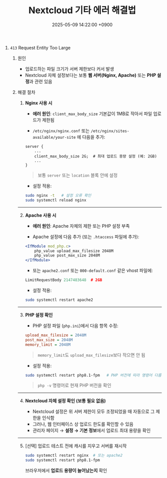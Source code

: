 ﻿---
layout: post
title:  "Nextcloud 기타 에러 해결법"
date:   2025-05-09 14:22:00 +0900
categories: docker
---
1. `413` Request Entity Too Large

	1. 원인

		- 업로드하는 파일 크기가 서버 제한보다 커서 발생  
		- Nextcloud 자체 설정보다는 보통 **웹 서버(Nginx, Apache)** 또는 **PHP 설정**과 관련 있음  

	2. 해결 절차

		1. **Nginx 사용 시**

			- **에러 원인**: `client_max_body_size` 기본값이 1MB로 작아서 파일 업로드가 제한됨  

			- `/etc/nginx/nginx.conf` 또는 `/etc/nginx/sites-available/your-site` 에 다음을 추가:  
			
			```nginx
			server {
				...
				client_max_body_size 2G;  # 최대 업로드 용량 설정 (예: 2GB)
				...
			}
			```

			> 보통 `server` 또는 `location` 블록 안에 설정  

			- 설정 적용:  

			```bash
			sudo nginx -t   # 설정 오류 확인
			sudo systemctl reload nginx
			```
		
		---

		2. **Apache 사용 시**

			- **에러 원인**: Apache 자체의 제한 또는 PHP 설정 부족  

			- Apache 설정에 다음 추가 (또는 `.htaccess` 파일에 추가):  

			```apache
			<IfModule mod_php.c>
				php_value upload_max_filesize 2048M
				php_value post_max_size 2048M
			</IfModule>
			```

			- 또는 `apache2.conf` 또는 `000-default.conf` 같은 vhost 파일에:  

			```apache
			LimitRequestBody 2147483648  # 2GB
			```

			- 설정 적용:  

			```bash
			sudo systemctl restart apache2
			```

		---

		3. **PHP 설정 확인**

			- PHP 설정 파일 (`php.ini`)에서 다음 항목 수정:  

			```ini
			upload_max_filesize = 2048M
			post_max_size = 2048M
			memory_limit = 2048M
			```

			> `memory_limit`도 `upload_max_filesize`보다 작으면 안 됨  

			- 설정 적용:  

			```bash
			sudo systemctl restart php8.1-fpm   # PHP 버전에 따라 명령어 다름
			```

			> `php -v` 명령어로 현재 PHP 버전을 확인  

		---

		4. **Nextcloud 자체 설정 확인 (보통 필요 없음)**
		
			- Nextcloud 설정은 위 서버 제한이 모두 조정되었을 때 자동으로 그 제한을 인식함  
			- 그러나, 웹 인터페이스 상 업로드 한도를 확인할 수 있음  
			- 관리자 페이지 → **설정 → 기본 정보**에서 업로드 최대 용량을 확인  
			
		---

		5. [선택] 업로드 테스트 전에 캐시를 지우고 서버를 재시작

			```bash
			sudo systemctl restart nginx  # 또는 apache2
			sudo systemctl restart php8.1-fpm
			```

			브라우저에서 **업로드 용량이 늘어났는지** 확인  